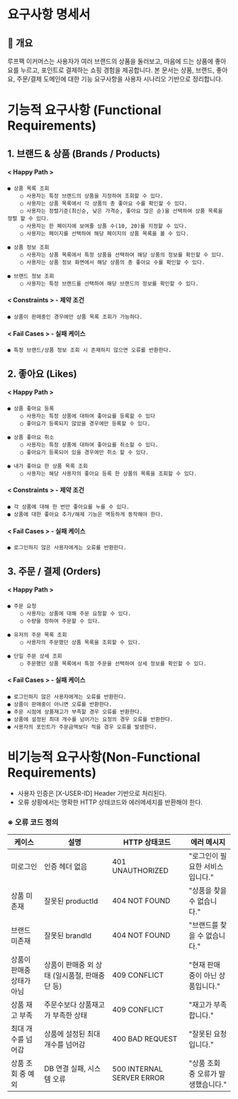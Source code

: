 # 요구사항 명세서
## 📝 개요
루프팩 이커머스는 사용자가 여러 브랜드의 상품을 둘러보고, 마음에 드는 상품에 좋아요를 누르고, 포인트로 결제하는 쇼핑 경험을 제공합니다.
본 문서는 상품, 브랜드, 좋아요, 주문/결제 도메인에 대한 기능 요구사항을 사용자 시나리오 기반으로 정리합니다.


# 기능적 요구사항 (Functional Requirements)

## 1. 브랜드 & 상품 (Brands / Products)
#### < Happy Path >
    ● 상품 목록 조회
        ○ 사용자는 특정 브랜드의 상품을 지정하여 조회할 수 있다.
        ○ 사용자는 상품 목록에서 각 상품의 총 좋아요 수를 확인할 수 있다.
        ○ 사용자는 정렬기준(최신순, 낮은 가격순, 좋아요 많은 순)을 선택하여 상품 목록을 정렬 할 수 있다.
        ○ 사용자는 한 페이지에 보여줄 상품 수(10, 20)를 지정할 수 있다.
        ○ 사용자는 페이지를 선택하여 해당 페이지의 상품 목록을 볼 수 있다.
     
    ● 상품 정보 조회
        ○ 사용자는 상품 목록에서 특정 상품을 선택하여 해당 상품의 정보를 확인할 수 있다.
        ○ 사용자는 상품 정보 화면에서 해당 상품의 총 좋아요 수를 확인할 수 있다.

    ● 브랜드 정보 조회
        ○ 사용자는 특정 브랜드를 선택하여 해당 브랜드의 정보를 확인할 수 있다.

#### < Constraints > - 제약 조건
    ● 상품이 판매중인 경우에만 상품 목록 조회가 가능하다.

#### < Fail Cases > - 실패 케이스
    ● 특정 브랜드/상품 정보 조회 시 존재하지 않으면 오류를 반환한다.


## 2. 좋아요 (Likes)
#### < Happy Path >
    ● 상품 좋아요 등록
        ○ 사용자는 특정 상품에 대하여 좋아요를 등록할 수 있다
        ○ 좋아요가 등록되지 않았을 경우에만 등록할 수 있다.
    
    ● 상품 좋아요 취소
        ○ 사용자는 특정 상품에 대하여 좋아요를 취소할 수 있다.
        ○ 좋아요가 등록되어 있을 경우에만 취소 할 수 있다.
    
    ● 내가 좋아요 한 상품 목록 조회
        ○ 사용자는 해당 사용자의 좋아요 등록 한 상품의 목록을 조회할 수 있다.

#### < Constraints > - 제약 조건
    ● 각 상품에 대해 한 번만 좋아요를 누를 수 있다.
    ● 상품에 대한 좋아요 추가/해제 기능은 멱등하게 동작해야 한다.

#### < Fail Cases > - 실패 케이스
    ● 로그인하지 않은 사용자에게는 오류를 반환한다.

## 3. 주문 / 결제 (Orders)
#### < Happy Path >
    ● 주문 요청
        ○ 사용자는 상품에 대해 주문 요청할 수 있다.
        ○ 수량을 정하여 주문할 수 있다.

    ● 유저의 주문 목록 조회
        ○ 사용자의 주문했던 상품 목록을 조회할 수 있다.
    
    ● 단일 주문 상세 조회
        ○ 주문했던 상품 목록에서 특정 주문을 선택하여 상세 정보를 확인할 수 있다.

#### < Fail Cases > - 실패 케이스
    ● 로그인하지 않은 사용자에게는 오류를 반환한다.
    ● 상품이 판매중이 아니면 오류를 반환한다.
    ● 주문 시점에 상품재고가 부족할 경우 오류를 반환한다.
    ● 상품에 설정된 최대 개수를 넘어가는 요청의 경우 오류를 반환한다.
    ● 사용자의 포인트가 주문금액보다 적을 경우 오류를 발생한다.


# 비기능적 요구사항(Non-Functional Requirements)
- 사용자 인증은 [X-USER-ID] Header 기반으로 처리된다.
- 오류 상황에서는 명확한 HTTP 상태코드와 에러메세지를 반환해야 한다.

### ※ 오류 코드 정의

| 케이스                | 설명                          | HTTP 상태코드 | 에러 메시지                |
|--------------------|-----------------------------|---------------|-----------------------|
| 미로그인               | 인증 헤더 없음                    | 401 UNAUTHORIZED | "로그인이 필요한 서비스입니다."    |
| 상품 미존재             | 잘못된 productId               | 404 NOT FOUND | "상품을 찾을 수 없습니다."      |
| 브랜드 미존재            | 잘못된 brandId                 | 404 NOT FOUND | "브랜드를 찾을 수 없습니다."     |
| 상품이 판매중 상태가 아님     | 상품이 판매중 외 상태 (일시품절, 판매중단 등) | 409 CONFLICT | "현재 판매 중이 아닌 상품입니다."  |
| 상품 재고 부족           | 주문수보다 상품재고가 부족한 상태          | 409 CONFLICT | "재고가 부족합니다."          |
| 최대 개수를 넘어감 | 상품에 설정된 최대 개수를 넘어감 | 400 BAD REQUEST | "잘못된 요청입니다."          |
| 상품 조회 중 예외         | DB 연결 실패, 시스템 오류            | 500 INTERNAL SERVER ERROR | "상품 조회 중 오류가 발생했습니다." |
